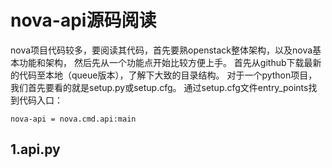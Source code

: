 # nova-api源码阅读 #
nova项目代码较多，要阅读其代码，首先要熟openstack整体架构，以及nova基本功能和架构，
然后先从一个功能点开始比较方便上手。
首先从github下载最新的代码至本地（queue版本），了解下大致的目录结构。
对于一个python项目，我们首先要看的就是setup.py或setup.cfg。
通过setup.cfg文件entry_points找到代码入口：

    nova-api = nova.cmd.api:main

## 1.api.py ##

